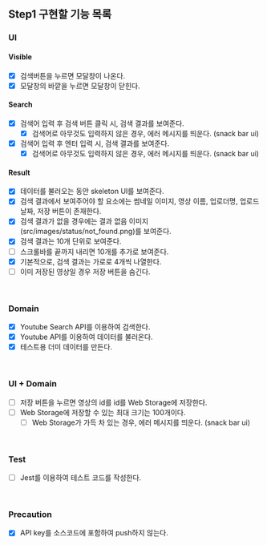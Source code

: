 ## Step1 구현할 기능 목록

### UI

#### Visible

- [x] 검색버튼을 누르면 모달창이 나온다.
- [x] 모달창의 바깥을 누르면 모달창이 닫힌다.

#### Search

- [x] 검색어 입력 후 검색 버튼 클릭 시, 검색 결과를 보여준다.
  - [x] 검색어로 아무것도 입력하지 않은 경우, 에러 메시지를 띄운다. (snack bar ui)
- [x] 검색어 입력 후 엔터 입력 시, 검색 결과를 보여준다.
  - [x] 검색어로 아무것도 입력하지 않은 경우, 에러 메시지를 띄운다. (snack bar ui)

#### Result

- [x] 데이터를 불러오는 동안 skeleton UI를 보여준다.
- [x] 검색 결과에서 보여주어야 할 요소에는 썸네일 이미지, 영상 이름, 업로더명, 업로드 날짜, 저장 버튼이 존재한다.
- [x] 검색 결과가 없을 경우에는 결과 없음 이미지(src/images/status/not_found.png)를 보여준다.
- [x] 검색 결과는 10개 단위로 보여준다.
- [ ] 스크롤바를 끝까지 내리면 10개를 추가로 보여준다.
- [x] 기본적으로, 검색 결과는 가로로 4개씩 나열한다.
- [ ] 이미 저장된 영상일 경우 저장 버튼을 숨긴다.

<br>

### Domain

- [x] Youtube Search API를 이용하여 검색한다.
- [x] Youtube API를 이용하여 데이터를 불러온다.
- [x] 테스트용 더미 데이터를 만든다.

<br>

### UI + Domain

- [ ] 저장 버튼을 누르면 영상의 id를 id를 Web Storage에 저장한다.
- [ ] Web Storage에 저장할 수 있는 최대 크기는 100개이다.
  - [ ] Web Storage가 가득 차 있는 경우, 에러 메시지를 띄운다. (snack bar ui)

<br>

### Test

- [ ] Jest를 이용하여 테스트 코드를 작성한다.

<br>

### Precaution

- [x] API key를 소스코드에 포함하여 push하지 않는다.
